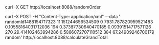 curl -X GET http://localhost:8088/randomOrder


curl -X POST -H "Content-Type: application/xml" --data '<order>      <id>randomId</id><timestamp>1488154717323</timestamp>      <deliveryPrice>11.151244656534509</deliveryPrice><items><item>      <id>0</id>      <quantity>79</quantity><unitPrice>31.787820959521483</unitPrice>        <percentageDiscount>0.10558164031712036</percentageDiscount>      </item>      <item><id>1</id><quantity>94</quantity>      <unitPrice>0.37387730640470185</unitPrice>      <percentageDiscount>0.09391514717571126</percentageDiscount>      </item><item><id>2</id><quantity>70</quantity>      <unitPrice>29.414102463994286</unitPrice>                       <percentageDiscount>0.5866072707110512</percentageDiscount>      </item><item><id>3</id><quantity>84</quantity>      <unitPrice>67.24909246700179</unitPrice></item></items><metadata>      <notes>random</notes></metadata></order>' http://localhost:8088/calculateGrandTotal